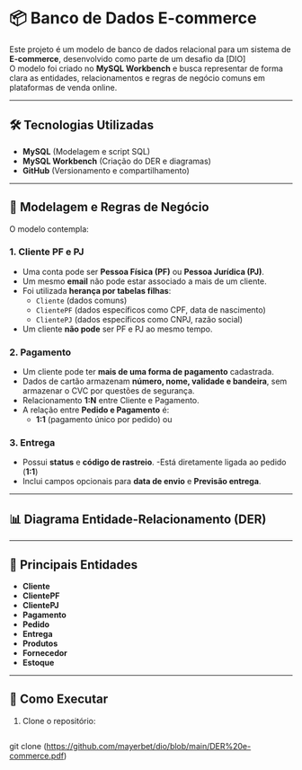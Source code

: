 # 📦 Banco de Dados E-commerce

Este projeto é um modelo de banco de dados relacional para um sistema de **E-commerce**, desenvolvido como parte de um desafio da [DIO]  
O modelo foi criado no **MySQL Workbench** e busca representar de forma clara as entidades, relacionamentos e regras de negócio comuns em plataformas de venda online.

---

## 🛠 Tecnologias Utilizadas
- **MySQL** (Modelagem e script SQL)
- **MySQL Workbench** (Criação do DER e diagramas)
- **GitHub** (Versionamento e compartilhamento)

---

## 📐 Modelagem e Regras de Negócio

O modelo contempla:

### **1. Cliente PF e PJ**
- Uma conta pode ser **Pessoa Física (PF)** ou **Pessoa Jurídica (PJ)**.
- Um mesmo **email** não pode estar associado a mais de um cliente.
- Foi utilizada **herança por tabelas filhas**:
  - `Cliente` (dados comuns)
  - `ClientePF` (dados específicos como CPF, data de nascimento)
  - `ClientePJ` (dados específicos como CNPJ, razão social)
- Um cliente **não pode** ser PF e PJ ao mesmo tempo.

### **2. Pagamento**
- Um cliente pode ter **mais de uma forma de pagamento** cadastrada.
- Dados de cartão armazenam **número, nome, validade e bandeira**, sem armazenar o CVC por questões de segurança.
- Relacionamento **1:N** entre Cliente e Pagamento.
- A relação entre **Pedido e Pagamento** é:
  - **1:1** (pagamento único por pedido) ou


### **3. Entrega**
- Possui **status** e **código de rastreio**.
-Está diretamente ligada ao pedido (**1:1**)
- Inclui campos opcionais para **data de envio** e **Previsão entrega**.

---

## 📊 Diagrama Entidade-Relacionamento (DER)

---

## 🔑 Principais Entidades
- **Cliente**  
- **ClientePF**  
- **ClientePJ**  
- **Pagamento**  
- **Pedido**  
- **Entrega**  
- **Produtos**  
- **Fornecedor**  
- **Estoque**  

---

## 🚀 Como Executar
1. Clone o repositório:
   ```bash
  git clone (https://github.com/mayerbet/dio/blob/main/DER%20e-commerce.pdf)
